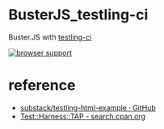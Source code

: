 # BusterJS_testling-ci

Buster.JS with [testling-ci](https://ci.testling.com/ "testling-ci")

[![browser support](https://ci.testling.com/azu/BusterJS_testling-ci.png)](https://ci.testling.com/azu/BusterJS_testling-ci)

# reference

* [substack/testling-html-example · GitHub](https://github.com/substack/testling-html-example "substack/testling-html-example · GitHub")
* [Test::Harness::TAP - search.cpan.org](http://search.cpan.org/~petdance/Test-Harness-2.64/lib/Test/Harness/TAP.pod "Test::Harness::TAP - search.cpan.org")
